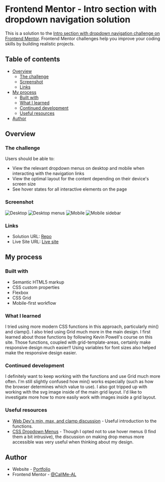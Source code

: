 # Frontend Mentor - Intro section with dropdown navigation solution

This is a solution to the [Intro section with dropdown navigation challenge on Frontend Mentor](https://www.frontendmentor.io/challenges/intro-section-with-dropdown-navigation-ryaPetHE5). Frontend Mentor challenges help you improve your coding skills by building realistic projects.

## Table of contents

- [Overview](#overview)
  - [The challenge](#the-challenge)
  - [Screenshot](#screenshot)
  - [Links](#links)
- [My process](#my-process)
  - [Built with](#built-with)
  - [What I learned](#what-i-learned)
  - [Continued development](#continued-development)
  - [Useful resources](#useful-resources)
- [Author](#author)

## Overview

### The challenge

Users should be able to:

- View the relevant dropdown menus on desktop and mobile when interacting with the navigation links
- View the optimal layout for the content depending on their device's screen size
- See hover states for all interactive elements on the page

### Screenshot

![Desktop](./screenshots/desktop-view.png)
![Desktop menus](./screenshots/desktop-menus.png)
![Mobile](./screenshots/mobile.png)
![Mobile sidebar](./screenshots/mobile-sidebar.png)

### Links

- Solution URL: [Repo](https://github.com/CallMe-AL/fementor-drop-nav)
- Live Site URL: [Live site](https://callme-al.github.io/fementor-drop-nav/)

## My process

### Built with

- Semantic HTML5 markup
- CSS custom properties
- Flexbox
- CSS Grid
- Mobile-first workflow

### What I learned

I tried using more modern CSS functions in this approach, particularly min() and clamp(). I also tried using Grid much more in the main design. I first learned about those functions by following Kevin Powell's course on this site. Those functions, coupled with grid-template-areas, certainly make responsive design much easier!! Using variables for font sizes also helped make the responsive design easier.

### Continued development

I definitely want to keep working with the functions and use Grid much more often. I'm still slightly confused how min() works especially (such as how the browser determines which value to use). I also got tripped up with working with the svg image inside of the main grid layout. I'd like to investigate more how to more easily work with images inside a grid layout.

### Useful resources

- [Web Dev's min, max, and clamp discussion](https://web.dev/min-max-clamp/) - Useful introduction to the functions.
- [CSS Dropdown Menus](https://css-tricks.com/solved-with-css-dropdown-menus/) - Though I opted not to use hover menus (I find them a bit intrusive), the discussion on making drop menus more accessible was very useful when thinking about my design.

## Author

- Website - [Portfolio](https://callme-al.github.io/portfolio/)
- Frontend Mentor - [@CallMe-AL](https://www.frontendmentor.io/profile/CallMe-AL)
